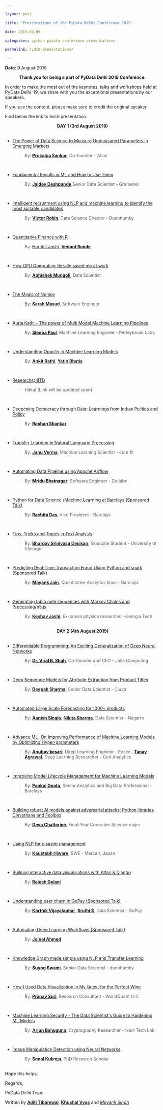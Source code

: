 ```yaml
---

layout: post

title: 'Presentations of the PyData Delhi Conference 2019'

date: 2019-08-09

categories: python pydata conference presentations

permalink: /2019-presentations/

---
```


  

**Date**: 9 August 2019

<center><b><strong> Thank you for being a part of PyData Delhi 2019 Conference. </strong></b></center>

In order to make the most out of the keynotes, talks and workshops held at PyData Delhi ‘19, we share with you the exceptional presentations by our speakers.

If you use the content, please make sure to credit the original speaker.

Find below the link to each presentation.

<center><b><strong> DAY 1 (3rd August 2019) </strong></b></center>
<br>

- [The Power of Data Science to Measure Unmeasured Parameters in Emerging Markets](https://drive.google.com/file/d/1flVW0PV7WWtIHyb5Ed4a2_PYaZ9P0gXV/view?usp=sharing)

    > By: [**Prukalpa Sankar**](https://twitter.com/prukalpa), Co-founder - Atlan

<br>

- [Fundamental Results in ML and How to Use Them](https://drive.google.com/file/d/0ByxBkbdRctI9UGZQS05aM2xDM1djOTg0ZkxKVmJrSzJvdDU0/view?usp=sharing)

    > By: [**Jaidev Deshpande**](https://twitter.com/jaidevd/),Senior Data Scientist - Gramener

<br>

- [Intelligent recruitment using NLP and machine learning to identify the most suitable candidates](https://drive.google.com/file/d/1LX95-MiwmgrySnEPMvdHu6Cl38EhfRq3/view?usp=sharing)

    > By: [**Victor Robin**](https://www.linkedin.com/in/dr-victor-robin/?originalSubdomain=in), Data Science Director - Dunnhumby

<br>

- [Quantitative Finance with R](https://drive.google.com/file/d/1DWnsyRrBBHO4kgmYDBSVsfUt4Z-j3i8p/view?usp=sharing)

    > By:  [Harshit Joshi](https://twitter.com/iharshitjoshi/), [**Vedant Bonde**](https://www.linkedin.com/in/vedant-bonde-0b2791135/)

<br>

- [How GPU Computing literally saved me at work](https://drive.google.com/file/d/1AK_lwAm0ls5sXhHyEfZuZ9CrK4ocABDi/view?usp=sharing)

    > By:  [**Abhishek Mungoli**](https://medium.com/@mungoliabhishek81), Data Scientist

<br>

- [The Magic of Numpy](https://drive.google.com/file/d/13XdauaByhhSY3lrMMTjcFayL1FgtRk47/view?usp=sharing)

    > By:  [**Sarah Masud**](https://twitter.com/_themessier/), Software Engineer

<br>

- [Auria Kathi - The power of Multi Model Machine Learning Pipelines](https://drive.google.com/file/d/1nWzZIc2Od3FuTESXsYfY4cGv2uknfdWW/view?usp=sharing)

    > By: [**Sleeba Paul**](https://twitter.com/aprilsleeba/), Machine Learning Engineer - Perleybrook Labs

<br>

- [Understanding Opacity in Machine Learning Models](https://drive.google.com/file/d/0ByxBkbdRctI9S3p0VDNCenZoRDFwN21kZTBrVVFNVFdGemxn/view?usp=sharing)

    > By:  [**Ankit Rathi**](https://twitter.com/rathiankit/), [**Yatin Bhatia**](https://twitter.com/byatin/)

<br>

- [Research@IIITD]()

    > Hitkul
(Link will be updated soon)

<br>
  
- [Deepening Democracy through Data: Learnings from Indian Politics and Policy](https://drive.google.com/file/d/1ZcHgvW7rCsXzb2_v9FMlJCl-HHYJWWu7/view?usp=sharing)

    > By:  [**Roshan Shankar**](https://twitter.com/roshankar)

<br>

- [Transfer Learning in Natural Language Processing](https://drive.google.com/file/d/1NVyTTTnMiqBgCJr5IhT5t4srrjCKKM9I/view?usp=sharing)

    > By: [**Janu Verma**](https://twitter.com/januverma/), Machine Learning Scientist - cure.fit

<br>

- [Automating Data Pipeline using Apache Airflow](https://drive.google.com/file/d/1I_zU-PubCUEBP5wegjcIbRfNglfj7MBs/view?usp=sharing)

    > By: [**Mridu Bhatnagar**](https://twitter.com/Mridu__/), Software Engineer - Goibibo

<br>

- [Python for Data Science /Machine Learning at Barclays (Sponsored Talk)](https://drive.google.com/file/d/0ByxBkbdRctI9Ynd1Q1JPLXR0T3pKdW4wTkc3SkxRZVROVVBv/view?usp=sharing)

    > By: [**Rachita Das**](https://www.linkedin.com/in/rachita-das-589b899/), Vice President - Barclays
	
<br>

- [Tips, Tricks and Topics in Text Analysis](https://github.com/bhargavvader/personal/tree/master/notebooks/text_analysis_tutorial)

    > By: [**Bhargav Srinivasa Desikan**](https://twitter.com/bhargavvader/), Graduate Student - University of Chicago

<br>

- [Predicting Real-Time Transaction Fraud Using Python and spark (Sponsored Talk)](https://drive.google.com/file/d/0ByxBkbdRctI9STdDdWVsLTV1S3hDSWQ1aDIxbUtnOEhCZGFj/view?usp=sharing)

    > By: [**Mayank Jain**](https://www.linkedin.com/in/mayank-jain-5759aa83/),  Quantitative Analytics team - Barclays

<br>
  
- [Generating tabla note sequences with Markov Chains and Processing/p5.js](https://drive.google.com/file/d/1YeduwfMV7irWpjfgyWhP1ZIYW2LZXlg2/view?usp=sharing) 

    > By: [**Keshav Joshi**](https://twitter.com/keshavahsek/), Ex-ocean physics researcher -Georgia Tech

<br>

<center><b><strong> DAY 2 (4th August 2019) </strong></b></center>

 <br>

- [Differentiable Programming: An Exciting Generalization of Deep Neural Networks](https://drive.google.com/file/d/0ByxBkbdRctI9XzJmcnJDSjlPVkF6ZTVmR2U3TUIzNXVDa3BR/view?usp=sharing)

    > By:  [**Dr. Viral B. Shah**](https://twitter.com/Viral_B_Shah), Co-founder and CEO - Julia Computing

<br>

- [Deep Sequence Models for Attribute Extraction from Product Titles](https://drive.google.com/file/d/0ByxBkbdRctI9TGtNc3VHWWpIZXNjbWV0TzlrbTFIYmxtdER3/view?usp=sharing)

    > By:  [**Deepak Sharma**](https://www.linkedin.com/in/deepaksharma09/), Senior Data Scientist - Clustr

<br>

- [ Automated Large Scale Forecasting for 1000+ products](https://drive.google.com/file/d/1x1rjm2VErBapfKtutYjuxXrwMapvKYh1/view?usp=sharing)

    > By: [**Aanish Singla**](https://www.linkedin.com/in/aanish-singla-88b58718/ ), [**Nikita Sharma**](https://www.linkedin.com/in/nikita-sharma-4b48b7164/), Data Scientist - Nagarro

<br>

- [Advance ML- On Improving Performance of Machine Learning Models by Optimizing Hyper-parameters](https://slides.com/anubhavkesari/efficient-hyperparameter-optimization/fullscreen#/)

    > By: [**Anubav kesari**](), Deep Learning Engineer - Exzeo , [**Tanay Agrawal**](https://twitter.com/agrawal_tanay/), Deep Learning Researcher - Curl Analytics

<br>
  

- [Improving Model Lifecycle Management for Machine Learning Models](https://drive.google.com/file/d/0ByxBkbdRctI9Mm5WSkhESHhxZ2swdXBlWGdISTQyZkFPWWlB/view?usp=sharing)

    > By: [**Pankaj Gupta**](https://www.linkedin.com/in/pankajmath/), Senior Analytics and Big Data Professional - Barclays

<br>

- [Building robust AI models against adversarial attacks: Python libraries Cleverhans and Foolbox](https://drive.google.com/file/d/1mk9kknvY_AW4Gtw2lBw_12g2Dy5EMmkn/view?usp=sharing)

    > By: [**Deya Chatterjee**](https://twitter.com/DeyaChatterjee1/), Final-Year Computer Science major 

<br>

- [Using NLP for disaster management](https://drive.google.com/file/d/0ByxBkbdRctI9WEFvd3VjUFlsX2RQWjR5UkJ5RG1tYzlCWEpv/view?usp=sharing)

    > By: [**Kaustabh Hiware**](https://twitter.com/Kaustubhhiware/), SWE - Mercari, Japan

<br>

- [Building interactive data visualisations with Altair & Django](https://drive.google.com/file/d/0ByxBkbdRctI9NE16QTY2Vlgybm1ockR0UF9ZZlhONXUyNnhB/view?usp=sharing)

    > By: [**Rajesh Golani**](https://pydata.org/delhi2019/speaker/profile/79/rajesh-golani/)

<br>
  
- [Understanding user churn in GoPay (Sponsored Talk)](https://drive.google.com/file/d/1CME6Z7-HRO38IIfqnaE2B04UIem9sVXL/view?usp=sharing)

    > By: [**Karthik Vijayakumar**](https://www.linkedin.com/in/karthik-vijayakumar/), [**Sruthi S**](https://www.linkedin.com/in/sruthi-sekar-b5628ab0/), Data Scientist - GoPay 

<br>

- [Automating Deep Learning Workflows (Sponsored Talk)](https://drive.google.com/file/d/1TuEfJx2Y1q1kvDS-4CRXq2oirfgYzlvF/view?usp=sharing)

    > By:  [**Joinal Ahmed**](https://twitter.com/joinal_ahmed)

<br>

- [Knowledge Graph made simple using NLP and Transfer Learning](https://drive.google.com/file/d/0ByxBkbdRctI9ODg4aU0wWTkteWNUbzI3TTE1VGJVa01hWk5V/view?usp=sharing)

    > By:  [**Suyog Swami**](https://twitter.com/suyogsswami/), Senior Data Scientist - dunnhumby

<br>

- [How I Used Data Visualization in My Quest for the Perfect Wine](https://drive.google.com/file/d/1LhUgxlb5tsOj3z85B8HUUR8WfZPCAdTA/view?usp=sharing)

    > By:  [**Pranav Suri**](https://twitter.com/pranav_suri/), Research Consultant - WorldQuant LLC

<br>

- [Machine Learning Security - The Data Scientist's Guide to Hardening ML Models](https://drive.google.com/file/d/1dO1lVurJzXyggl1l0WAUye5SL2fh_47C/view?usp=sharing)

    > By:  [**Arjun Bahuguna**](https://twitter.com/arjbah/), Cryptography Researcher - Next Tech Lab

<br>

- [Image Manipulation Detection using Neural Networks](https://drive.google.com/file/d/1JVE5HpFWURG8ilMsaCib1Hks3Q0WK6RC/view?usp=sharing)

    > By: [**Sonal Kukreja**](https://www.linkedin.com/in/sonal-kukreja-699018181/), PhD Research Scholar

<br>
Hope this helps.

  

Regards,

PyData Delhi Team
<br>
  

Written by [**Aditi Tibarewal**](https://www.linkedin.com/in/aditi-tibarewal-8b8961188), [**Khushal Vyas**](https://www.linkedin.com/in/khushal-vyas) and [*Mayank Singh*](https://www.linkedin.com/in/code-monk08/)
